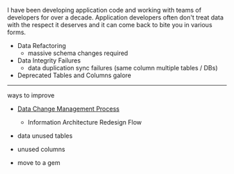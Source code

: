 I have been developing application code and working with teams of developers for over a decade. Application developers often don't treat data with the respect it deserves and it can come back to bite you in various forms.

* Data Refactoring
  * massive schema changes required 
* Data Integrity Failures
  * data duplication sync failures (same column multiple tables / DBs)
* Deprecated Tables and Columns galore

---

ways to improve

* [Data Change Management Process](https://www.mayerdan.com/programming/2016/11/21/managing-rails-migrations)
   * Information Architecture Redesign Flow 

* data unused tables
* unused columns
* move to a gem   